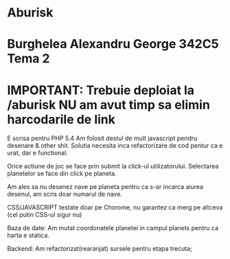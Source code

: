 Aburisk
=======

Burghelea Alexandru George
342C5
Tema 2
===============
IMPORTANT: Trebuie deploiat la /aburisk
NU am avut timp sa elimin harcodarile de link
===============
E scrisa pentru PHP 5.4
Am folosit destul de mult javascript pendru desenare & other shit. Solutia necesita
inca refactorizare de cod pentur ca e urat, dar e functional.

Orice actiune de joc se face prin submit la click-ul utilizatorului.
Selectarea planetelor se face din click pe planeta.

Am ales sa nu desenez nave pe planeta pentru ca s-ar incarca aiurea desenul, am
scris doar numarul de nave.

CSS/JAVASCRIPT testate doar pe Chorome, nu garantez ca merg pe altceva (cel putin CSS-ul sigur nu)

Baza de date:
Am mutat coordonatele planetei in campul planets pentru ca harta e statica.

Backend:
Am refactorizat(rearanjat) sursele pentru etapa trecuta;

